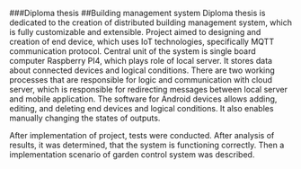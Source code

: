 ###Diploma thesis
##Building management system
Diploma thesis is dedicated to the creation of distributed building management system, which is fully customizable and extensible. 
Project aimed to designing and creation of end device, which uses IoT technologies, specifically MQTT communication protocol. 
Central unit of the system is single board computer Raspberry PI4, which plays role of local server. It stores data about connected devices and logical conditions. 
There are two working processes that are responsible for logic and communication with cloud server, which is responsible for redirecting messages between local server and mobile application.
The software for Android devices allows adding, editing, and deleting end devices and logical conditions. It also enables manually changing the states of outputs.

After implementation of project, tests were conducted. After analysis of results, it was determined, that the system is functioning correctly. 
Then a implementation scenario of garden control system was described.
